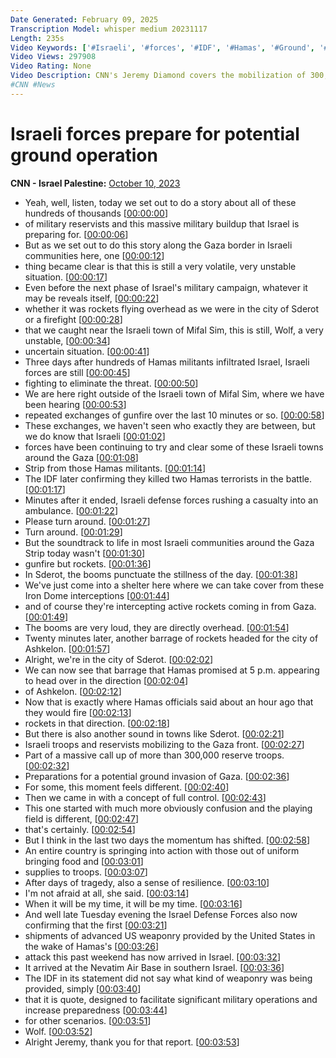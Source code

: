 ```yaml
---
Date Generated: February 09, 2025
Transcription Model: whisper medium 20231117
Length: 235s
Video Keywords: ['#Israeli', '#forces', '#IDF', '#Hamas', '#Ground', '#Gaza']
Video Views: 297908
Video Rating: None
Video Description: CNN's Jeremy Diamond covers the mobilization of 300,000 reserve troops in response to a potential ground operation in Gaza.
#CNN #News
---
```


# Israeli forces prepare for potential ground operation
**CNN - Israel Palestine:** [October 10, 2023](https://www.youtube.com/watch?v=E4gzxOO-yQQ)
*  Yeah, well, listen, today we set out to do a story about all of these hundreds of thousands [[00:00:00](https://www.youtube.com/watch?v=E4gzxOO-yQQ&t=0.0s)]
*  of military reservists and this massive military buildup that Israel is preparing for. [[00:00:06](https://www.youtube.com/watch?v=E4gzxOO-yQQ&t=6.96s)]
*  But as we set out to do this story along the Gaza border in Israeli communities here, one [[00:00:12](https://www.youtube.com/watch?v=E4gzxOO-yQQ&t=12.120000000000001s)]
*  thing became clear is that this is still a very volatile, very unstable situation. [[00:00:17](https://www.youtube.com/watch?v=E4gzxOO-yQQ&t=17.26s)]
*  Even before the next phase of Israel's military campaign, whatever it may be reveals itself, [[00:00:22](https://www.youtube.com/watch?v=E4gzxOO-yQQ&t=22.72s)]
*  whether it was rockets flying overhead as we were in the city of Sderot or a firefight [[00:00:28](https://www.youtube.com/watch?v=E4gzxOO-yQQ&t=28.44s)]
*  that we caught near the Israeli town of Mifal Sim, this is still, Wolf, a very unstable, [[00:00:34](https://www.youtube.com/watch?v=E4gzxOO-yQQ&t=34.480000000000004s)]
*  uncertain situation. [[00:00:41](https://www.youtube.com/watch?v=E4gzxOO-yQQ&t=41.0s)]
*  Three days after hundreds of Hamas militants infiltrated Israel, Israeli forces are still [[00:00:45](https://www.youtube.com/watch?v=E4gzxOO-yQQ&t=45.08s)]
*  fighting to eliminate the threat. [[00:00:50](https://www.youtube.com/watch?v=E4gzxOO-yQQ&t=50.96s)]
*  We are here right outside of the Israeli town of Mifal Sim, where we have been hearing [[00:00:53](https://www.youtube.com/watch?v=E4gzxOO-yQQ&t=53.56s)]
*  repeated exchanges of gunfire over the last 10 minutes or so. [[00:00:58](https://www.youtube.com/watch?v=E4gzxOO-yQQ&t=58.04s)]
*  These exchanges, we haven't seen who exactly they are between, but we do know that Israeli [[00:01:02](https://www.youtube.com/watch?v=E4gzxOO-yQQ&t=62.92s)]
*  forces have been continuing to try and clear some of these Israeli towns around the Gaza [[00:01:08](https://www.youtube.com/watch?v=E4gzxOO-yQQ&t=68.48s)]
*  Strip from those Hamas militants. [[00:01:14](https://www.youtube.com/watch?v=E4gzxOO-yQQ&t=74.28s)]
*  The IDF later confirming they killed two Hamas terrorists in the battle. [[00:01:17](https://www.youtube.com/watch?v=E4gzxOO-yQQ&t=77.48s)]
*  Minutes after it ended, Israeli defense forces rushing a casualty into an ambulance. [[00:01:22](https://www.youtube.com/watch?v=E4gzxOO-yQQ&t=82.16s)]
*  Please turn around. [[00:01:27](https://www.youtube.com/watch?v=E4gzxOO-yQQ&t=87.96s)]
*  Turn around. [[00:01:29](https://www.youtube.com/watch?v=E4gzxOO-yQQ&t=89.96s)]
*  But the soundtrack to life in most Israeli communities around the Gaza Strip today wasn't [[00:01:30](https://www.youtube.com/watch?v=E4gzxOO-yQQ&t=90.96s)]
*  gunfire but rockets. [[00:01:36](https://www.youtube.com/watch?v=E4gzxOO-yQQ&t=96.6s)]
*  In Sderot, the booms punctuate the stillness of the day. [[00:01:38](https://www.youtube.com/watch?v=E4gzxOO-yQQ&t=98.92s)]
*  We've just come into a shelter here where we can take cover from these Iron Dome interceptions [[00:01:44](https://www.youtube.com/watch?v=E4gzxOO-yQQ&t=104.64s)]
*  and of course they're intercepting active rockets coming in from Gaza. [[00:01:49](https://www.youtube.com/watch?v=E4gzxOO-yQQ&t=109.96000000000001s)]
*  The booms are very loud, they are directly overhead. [[00:01:54](https://www.youtube.com/watch?v=E4gzxOO-yQQ&t=114.32000000000001s)]
*  Twenty minutes later, another barrage of rockets headed for the city of Ashkelon. [[00:01:57](https://www.youtube.com/watch?v=E4gzxOO-yQQ&t=117.92s)]
*  Alright, we're in the city of Sderot. [[00:02:02](https://www.youtube.com/watch?v=E4gzxOO-yQQ&t=122.2s)]
*  We can now see that barrage that Hamas promised at 5 p.m. appearing to head over in the direction [[00:02:04](https://www.youtube.com/watch?v=E4gzxOO-yQQ&t=124.68s)]
*  of Ashkelon. [[00:02:12](https://www.youtube.com/watch?v=E4gzxOO-yQQ&t=132.0s)]
*  Now that is exactly where Hamas officials said about an hour ago that they would fire [[00:02:13](https://www.youtube.com/watch?v=E4gzxOO-yQQ&t=133.0s)]
*  rockets in that direction. [[00:02:18](https://www.youtube.com/watch?v=E4gzxOO-yQQ&t=138.96s)]
*  But there is also another sound in towns like Sderot. [[00:02:21](https://www.youtube.com/watch?v=E4gzxOO-yQQ&t=141.28s)]
*  Israeli troops and reservists mobilizing to the Gaza front. [[00:02:27](https://www.youtube.com/watch?v=E4gzxOO-yQQ&t=147.48000000000002s)]
*  Part of a massive call up of more than 300,000 reserve troops. [[00:02:32](https://www.youtube.com/watch?v=E4gzxOO-yQQ&t=152.48000000000002s)]
*  Preparations for a potential ground invasion of Gaza. [[00:02:36](https://www.youtube.com/watch?v=E4gzxOO-yQQ&t=156.8s)]
*  For some, this moment feels different. [[00:02:40](https://www.youtube.com/watch?v=E4gzxOO-yQQ&t=160.56s)]
*  Then we came in with a concept of full control. [[00:02:43](https://www.youtube.com/watch?v=E4gzxOO-yQQ&t=163.48000000000002s)]
*  This one started with much more obviously confusion and the playing field is different, [[00:02:47](https://www.youtube.com/watch?v=E4gzxOO-yQQ&t=167.16s)]
*  that's certainly. [[00:02:54](https://www.youtube.com/watch?v=E4gzxOO-yQQ&t=174.48000000000002s)]
*  But I think in the last two days the momentum has shifted. [[00:02:58](https://www.youtube.com/watch?v=E4gzxOO-yQQ&t=178.08s)]
*  An entire country is springing into action with those out of uniform bringing food and [[00:03:01](https://www.youtube.com/watch?v=E4gzxOO-yQQ&t=181.8s)]
*  supplies to troops. [[00:03:07](https://www.youtube.com/watch?v=E4gzxOO-yQQ&t=187.0s)]
*  After days of tragedy, also a sense of resilience. [[00:03:10](https://www.youtube.com/watch?v=E4gzxOO-yQQ&t=190.04000000000002s)]
*  I'm not afraid at all, she said. [[00:03:14](https://www.youtube.com/watch?v=E4gzxOO-yQQ&t=194.11999999999998s)]
*  When it will be my time, it will be my time. [[00:03:16](https://www.youtube.com/watch?v=E4gzxOO-yQQ&t=196.23999999999998s)]
*  And well late Tuesday evening the Israel Defense Forces also now confirming that the first [[00:03:21](https://www.youtube.com/watch?v=E4gzxOO-yQQ&t=201.88s)]
*  shipments of advanced US weaponry provided by the United States in the wake of Hamas's [[00:03:26](https://www.youtube.com/watch?v=E4gzxOO-yQQ&t=206.67999999999998s)]
*  attack this past weekend has now arrived in Israel. [[00:03:32](https://www.youtube.com/watch?v=E4gzxOO-yQQ&t=212.67999999999998s)]
*  It arrived at the Nevatim Air Base in southern Israel. [[00:03:36](https://www.youtube.com/watch?v=E4gzxOO-yQQ&t=216.44s)]
*  The IDF in its statement did not say what kind of weaponry was being provided, simply [[00:03:40](https://www.youtube.com/watch?v=E4gzxOO-yQQ&t=220.6s)]
*  that it is quote, designed to facilitate significant military operations and increase preparedness [[00:03:44](https://www.youtube.com/watch?v=E4gzxOO-yQQ&t=224.92000000000002s)]
*  for other scenarios. [[00:03:51](https://www.youtube.com/watch?v=E4gzxOO-yQQ&t=231.24s)]
*  Wolf. [[00:03:52](https://www.youtube.com/watch?v=E4gzxOO-yQQ&t=232.24s)]
*  Alright Jeremy, thank you for that report. [[00:03:53](https://www.youtube.com/watch?v=E4gzxOO-yQQ&t=233.24s)]
